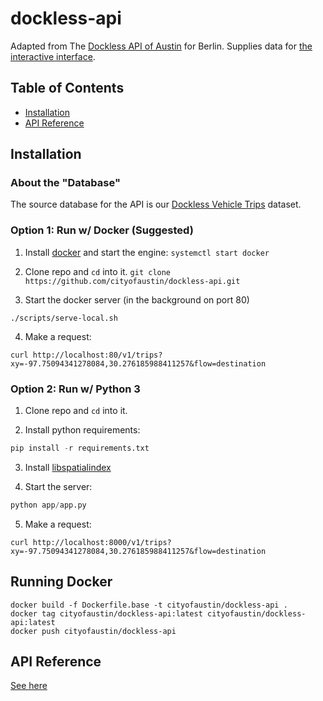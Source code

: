 # dockless-api

Adapted from The [Dockless API of Austin](https://github.com/cityofaustin) for Berlin.
Supplies data for [the interactive interface](https://github.com/AlexandraKapp/atd-dockless-dataviz).

## Table of Contents
* [Installation](#Installation)
* [API Reference](#api-reference)

## Installation

### About the "Database"

The source database for the API is our [Dockless Vehicle Trips](https://data.austintexas.gov/Transportation-and-Mobility/Dockless-Vehicle-Trips/7d8e-dm7r) dataset.

### Option 1: Run w/ Docker (Suggested)

1.  Install [docker](https://www.docker.com/) and start the engine:
    `systemctl start docker`

2.  Clone repo and `cd` into it.
    `git clone https://github.com/cityofaustin/dockless-api.git`

3.  Start the docker server (in the background on port 80)

`./scripts/serve-local.sh`

4.  Make a request:

```shell
curl http://localhost:80/v1/trips?xy=-97.75094341278084,30.276185988411257&flow=destination
```

### Option 2: Run w/ Python 3

1.  Clone repo and `cd` into it.

2.  Install python requirements:

```python
pip install -r requirements.txt
```

3.  Install [libspatialindex](http://libspatialindex.github.io/)

4.  Start the server:

```python
python app/app.py
```

5.  Make a request:

```shell
curl http://localhost:8000/v1/trips?xy=-97.75094341278084,30.276185988411257&flow=destination
```

## Running Docker

```
docker build -f Dockerfile.base -t cityofaustin/dockless-api .
docker tag cityofaustin/dockless-api:latest cityofaustin/dockless-api:latest
docker push cityofaustin/dockless-api

```

## API Reference

[See here](reference.md)
